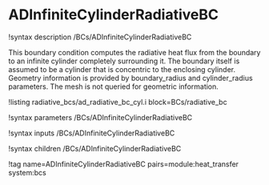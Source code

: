 # ADInfiniteCylinderRadiativeBC

!syntax description /BCs/ADInfiniteCylinderRadiativeBC

This boundary condition computes the radiative heat flux from the boundary to
an infinite cylinder completely surrounding it. The boundary itself is assumed
to be a cylinder that is concentric to the enclosing cylinder. Geometry information
is provided by boundary_radius and cylinder_radius parameters. The mesh is not queried for
geometric information.

!listing radiative_bcs/ad_radiative_bc_cyl.i block=BCs/radiative_bc


!syntax parameters /BCs/ADInfiniteCylinderRadiativeBC

!syntax inputs /BCs/ADInfiniteCylinderRadiativeBC

!syntax children /BCs/ADInfiniteCylinderRadiativeBC

!tag name=ADInfiniteCylinderRadiativeBC pairs=module:heat_transfer system:bcs
